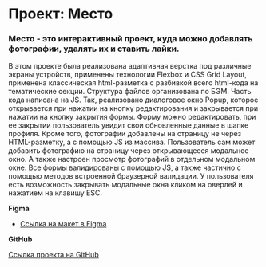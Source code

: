 # Проект: Место

### Место - это интерактивный проект, куда можно добавлять фотографии, удалять их и ставить лайки.

В этом проекте была реализована адаптивная верстка под различные экраны устройств, применены технологии Flexbox и СSS Grid Layout, применена классическая html-разметка с разбивкой всего html-кода на тематические секции.
Структура файлов организована по БЭМ.
Часть кода написана на JS. Так, реализовано диалоговое окно Popup, которое открывается при нажатии на кнопку редактирования и закрывается при нажатии на кнопку закрытия формы. Форму можно редактировать, при ее закрытии пользователь увидит свои обновленные данные в шапке профиля. Кроме того, фотографии добавлены на страницу не через HTML-разметку, а с помощью JS из массива. Пользователь сам может добавить фотографию на страницу через открывающееся модальное окно. А также настроен просмотр фотографий в отдельном модальном окне.
Все формы валидированы с помощью JS, а также частично с помощью методов встроенной браузерной валидации. У пользователя есть возможность закрывать модальные окна кликом на оверлей и нажатием на клавишу ESC.

**Figma**

- [Ссылка на макет в Figma](https://www.figma.com/file/2cn9N9jSkmxD84oJik7xL7/JavaScript.-Sprint-4?node-id=0%3A1)

**GitHub**

[Ссылка проекта на GitHub](https://nargisi.github.io/mesto/)
